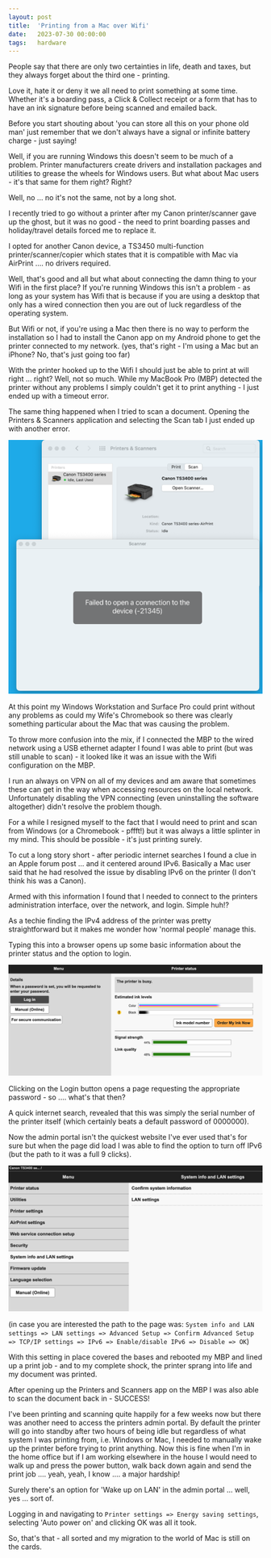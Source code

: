 ```yaml
---
layout: post
title:  'Printing from a Mac over Wifi'
date:   2023-07-30 00:00:00
tags:   hardware
---
```

People say that there are only two certainties in life, death and taxes, but they always forget about the third one - printing. 

Love it, hate it or deny it we all need to print something at some time. Whether it's a boarding pass, a Click & Collect receipt or a form that has to have an ink signature before being scanned and emailed back.

Before you start shouting about 'you can store all this on your phone old man' just remember that we don't always have a signal or infinite battery charge - just saying!

Well, if you are running Windows this doesn't seem to be much of a problem. Printer manufacturers create drivers and installation packages and utilities to grease the wheels for Windows users. But what about Mac users - it's that same for them right? Right?
<!--more-->

Well, no ... no it's not the same, not by a long shot.

I recently tried to go without a printer after my Canon printer/scanner gave up the ghost, but it was no good - the need to print boarding passes and holiday/travel details forced me to replace it.

I opted for another Canon device, a TS3450 multi-function printer/scanner/copier which states that it is compatible with Mac via AirPrint .... no drivers required.

Well, that's good and all but what about connecting the damn thing to your Wifi in the first place? If you're running Windows this isn't a problem - as long as your system has Wifi that is because if you are using a desktop that only has a wired connection then you are out of luck regardless of the operating system.

But Wifi or not, if you're using a Mac then there is no way to perform the installation so I had to install the Canon app on my Android phone to get the printer connected to my network. (yes, that's right - I'm using a Mac but an iPhone? No, that's just going too far)

With the printer hooked up to the Wifi I should just be able to print at will right ... right? Well, not so much. While my MacBook Pro (MBP) detected the printer without any problems I simply couldn't get it to print anything - I just ended up with a timeout error.

The same thing happened when I tried to scan a document. Opening the Printers & Scanners application and selecting the Scan tab I just ended up with another error.

![Scan error on Mac](/assets/images/canon-scan-error.png)

At this point my Windows Workstation and Surface Pro could print without any problems as could my Wife's Chromebook so there was clearly something particular about the Mac that was causing the problem.

To throw more confusion into the mix, if I connected the MBP to the wired network using a USB ethernet adapter I found I was able to print (but was still unable to scan) - it looked like it was an issue with the Wifi configuration on the MBP.

I run an always on VPN on all of my devices and am aware that sometimes these can get in the way when accessing resources on the local network. Unfortunately disabling the VPN connecting (even uninstalling the software altogether) didn't resolve the problem though.

For a while I resigned myself to the fact that I would need to print and scan from Windows (or a Chromebook - pffft!) but it was always a little splinter in my mind. This should be possible - it's just printing surely.

To cut a long story short - after periodic internet searches I found a clue in an Apple forum post ... and it centered around IPv6. Basically a Mac user said that he had resolved the issue by disabling IPv6 on the printer (I don't think his was a Canon).

Armed with this information I found that I needed to connect to the printers administration interface, over the network, and login. Simple huh!?

As a techie finding the IPv4 address of the printer was pretty straightforward but it makes me wonder how 'normal people' manage this. 

Typing this into a browser opens up some basic information about the printer status and the option to login.

![Conon admin landing page](/assets/images/canon-admin-page.png)

Clicking on the Login button opens a page requesting the appropriate password - so .... what's that then? 

A quick internet search, revealed that this was simply the serial number of the printer itself (which certainly beats a default password of 0000000).

Now the admin portal isn't the quickest website I've ever used that's for sure but when the page did load I was able to find the option to turn off IPv6 (but the path to it was a full 9 clicks).

![Canon Admin Options](/assets/images/canon-admin-menu.png)

(in case you are interested the path to the page was: `System info and LAN settings => LAN settings => Advanced Setup => Confirm Advanced Setup => TCP/IP settings => IPv6 => Enable/disable IPv6 => Disable => OK`)

With this setting in place covered the bases and rebooted my MBP and lined up a print job - and to my complete shock, the printer sprang into life and my document was printed.

After opening up the Printers and Scanners app on the MBP I was also able to scan the document back in - SUCCESS!

I've been printing and scanning quite happily for a few weeks now but there was another need to access the printers admin portal. By default the printer will go into standby after two hours of being idle but regardless of what system I was printing from, i.e. Windows or Mac, I needed to manually wake up the printer before trying to print anything.
Now this is fine when I'm in the home office but if I am working elsewhere in the house I would need to walk up and press the power button, walk back down again and send the print job .... yeah, yeah, I know .... a major hardship!

Surely there's an option for 'Wake up on LAN' in the admin portal ... well, yes ... sort of.

Logging in and navigating to `Printer settings => Energy saving settings`, selecting 'Auto power on' and clicking OK was all it took.

So, that's that - all sorted and my migration to the world of Mac is still on the cards.
